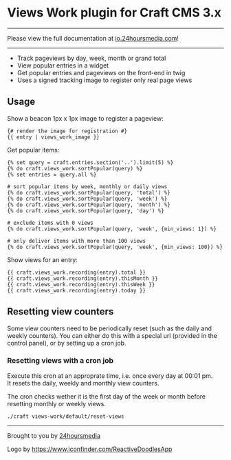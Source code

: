 # Views Work plugin for Craft CMS 3.x

---
Please view the full documentation at [io.24hoursmedia.com](https://io.24hoursmedia.com/views-work)!

----

* Track pageviews by day, week, month or grand total
* View popular entries in a widget
* Get popular entries and pageviews on the front-end in twig
* Uses a signed tracking image to register only real page views



## Usage

Show a beacon 1px x 1px image to register a pageview:

```
{# render the image for registration #}
{{ entry | views_work_image }}
```

Get popular items:
```
{% set query = craft.entries.section('..').limit(5) %}
{% do craft.views_work.sortPopular(query) %}
{% set entries = query.all %}

# sort popular items by week, monthly or daily views
{% do craft.views_work.sortPopular(query, 'total') %}
{% do craft.views_work.sortPopular(query, 'week') %}
{% do craft.views_work.sortPopular(query, 'month') %}
{% do craft.views_work.sortPopular(query, 'day') %}

# exclude items with 0 views
{% do craft.views_work.sortPopular(query, 'week', {min_views: 1}) %}

# only deliver items with more than 100 views
{% do craft.views_work.sortPopular(query, 'week', {min_views: 100}) %}
```

Show views for an entry:

```twig
{{ craft.views_work.recording(entry).total }}
{{ craft.views_work.recording(entry).thisMonth }}
{{ craft.views_work.recording(entry).thisWeek }}
{{ craft.views_work.recording(entry).today }}
```

## Resetting view counters

Some view counters need to be periodically reset (such as the daily and
weekly counters). You can either do this with a special url
(provided in the control panel), or by setting up a cron job.

### Resetting views with a cron job

Execute this cron at an approprate time, i.e. once every day at 00:01 pm.  
It resets the daily, weekly and monthly view counters.  

The cron checks wether it is the first day of the week or month before resetting monthly or weekly views.

    ./craft views-work/default/reset-views

----

Brought to you by [24hoursmedia](https://www.24hoursmedia.com)

Logo by https://www.iconfinder.com/ReactiveDoodlesApp

